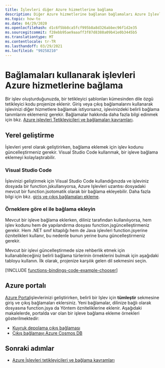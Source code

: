 ```yaml
---
title: İşlevleri diğer Azure hizmetlerine bağlama
description: Diğer Azure hizmetlerine bağlanan bağlamaları Azure Işlevleri projenizdeki mevcut bir işleve eklemeyi öğrenin.
ms.topic: how-to
ms.date: 04/29/2020
ms.openlocfilehash: d1c6f5bb8ca5fcf995b8a8d326abbec96f1d2e35
ms.sourcegitcommit: f28ebb95ae9aaaff3f87d8388a09b41e0b3445b5
ms.translationtype: MT
ms.contentlocale: tr-TR
ms.lasthandoff: 03/29/2021
ms.locfileid: "99258210"
---
```

# <a name="connect-functions-to-azure-services-using-bindings"></a>Bağlamaları kullanarak işlevleri Azure hizmetlerine bağlama

Bir işlev oluşturduğunuzda, bir tetikleyici şablonları kümesinden dile özgü tetikleyici kodu projenize eklenir. Giriş veya çıkış bağlamalarını kullanarak işlevinizi diğer hizmetlere bağlamak istiyorsanız, işlevinizdeki belirli bağlama tanımlarını eklemeniz gerekir. Bağlamalar hakkında daha fazla bilgi edinmek için bkz. [Azure işlevleri Tetikleyicileri ve bağlamaları kavramları](functions-triggers-bindings.md).

## <a name="local-development"></a>Yerel geliştirme       

İşlevleri yerel olarak geliştirirken, bağlama eklemek için işlev kodunu güncelleştirmeniz gerekir. Visual Studio Code kullanmak, bir işleve bağlama eklemeyi kolaylaştırabilir.  

### <a name="visual-studio-code"></a>Visual Studio Code

İşlevinizi geliştirmek için Visual Studio Code kullandığınızda ve işleviniz dosyada bir function.jskullanıyorsa, Azure Işlevleri uzantısı dosyadaki mevcut bir function.jsotomatik olarak bir bağlama ekleyebilir. Daha fazla bilgi için bkz. [giriş ve çıkış bağlamaları ekleme](functions-develop-vs-code.md#add-input-and-output-bindings).   

### <a name="manually-add-bindings-based-on-examples"></a>Örneklere göre el ile bağlama ekleyin

Mevcut bir işleve bağlama eklerken, diliniz tarafından kullanılıyorsa, hem işlev kodunu hem de yapılandırma dosyası function.jsgüncelleştirmeniz gerekir. Hem .NET sınıf kitaplığı hem de Java işlevleri function.jsyerine öznitelikleri kullanır, bu nedenle bunun yerine bunu güncelleştirmeniz gerekir.

Mevcut bir işlevi güncelleştirmede size rehberlik etmek için kullanabileceğiniz belirli bağlama türlerinin örneklerini bulmak için aşağıdaki tabloyu kullanın. İlk olarak, projenize karşılık gelen dil sekmesini seçin. 

[!INCLUDE [functions-bindings-code-example-chooser](../../includes/functions-bindings-code-example-chooser.md)]

## <a name="azure-portal"></a>Azure portalı

[Azure Portal](https://portal.azure.com)işlevlerinizi geliştirirken, belirli bir Işlev için **tümleştir** sekmesine giriş ve çıkış bağlamaları eklersiniz. Yeni bağlamalar, dilinize bağlı olarak dosyasına function.jsya da Yöntem özniteliklerine eklenir. Aşağıdaki makalelerde, portalda var olan bir işleve bağlama ekleme örnekleri gösterilmektedir:

+ [Kuyruk depolama çıkış bağlaması](functions-integrate-storage-queue-output-binding.md)
+ [Çıkış bağlamayı Azure Cosmos DB](functions-integrate-store-unstructured-data-cosmosdb.md)

## <a name="next-steps"></a>Sonraki adımlar

+ [Azure İşlevleri tetikleyicileri ve bağlama kavramları](functions-triggers-bindings.md)

